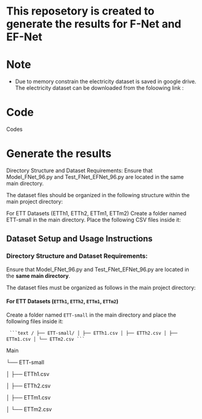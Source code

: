 # This reposetory is created to generate the results for F-Net and EF-Net 

# Note
- Due to memory constrain the electricity dataset is saved in google drive. The electricity dataset can be downloaded from the foloowing link : 

# Code
Codes 

# Generate the results
Directory Structure and Dataset Requirements:
Ensure that Model_FNet_96.py and Test_FNet_EFNet_96.py are located in the same main directory.

The dataset files should be organized in the following structure within the main project directory:

For ETT Datasets (ETTh1, ETTh2, ETTm1, ETTm2)
Create a folder named ETT-small in the main directory. Place the following CSV files inside it:

## Dataset Setup and Usage Instructions

### Directory Structure and Dataset Requirements:

Ensure that Model_FNet_96.py and Test_FNet_EFNet_96.py are located in the **same main directory**.

The dataset files must be organized as follows in the main project directory:

#### For ETT Datasets (`ETTh1`, `ETTh2`, `ETTm1`, `ETTm2`)
Create a folder named `ETT-small` in the main directory and place the following files inside it:


<pre lang="markdown"> <code>```text <project-root>/ ├── ETT-small/ │ ├── ETTh1.csv │ ├── ETTh2.csv │ ├── ETTm1.csv │ └── ETTm2.csv ```</code> </pre>


Main

└──  ETT-small

│   ├── ETTh1.csv


│   ├── ETTh2.csv


│   ├── ETTm1.csv


│   └── ETTm2.csv
